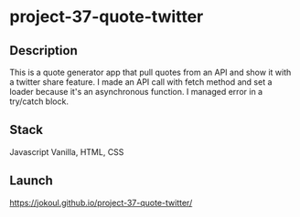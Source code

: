 # project-37-quote-twitter

## Description

This is a quote generator app that pull quotes from an API and show it with a twitter share feature. I made an API call with fetch method and set a loader because it's an asynchronous function. I managed error in a try/catch block.

## Stack

Javascript Vanilla, HTML, CSS

## Launch
https://jokoul.github.io/project-37-quote-twitter/